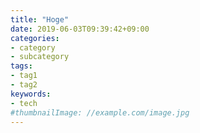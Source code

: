 ```yaml
---
title: "Hoge"
date: 2019-06-03T09:39:42+09:00
categories:
- category
- subcategory
tags:
- tag1
- tag2
keywords:
- tech
#thumbnailImage: //example.com/image.jpg
---
```


<!--more-->
